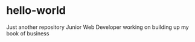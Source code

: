 # hello-world
Just another repository
Junior Web Developer working on building up my book of business


